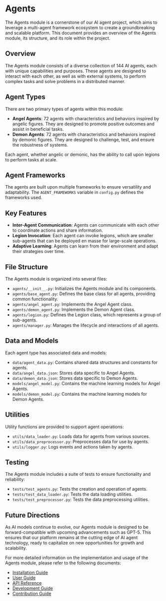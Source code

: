 # Agents

The Agents module is a cornerstone of our AI agent project, which aims to leverage a multi-agent framework ecosystem to create a groundbreaking and scalable platform. This document provides an overview of the Agents module, its structure, and its role within the project.

## Overview

The Agents module consists of a diverse collection of 144 AI agents, each with unique capabilities and purposes. These agents are designed to interact with each other, as well as with external systems, to perform complex tasks and solve problems in a distributed manner.

## Agent Types

There are two primary types of agents within this module:

- **Angel Agents**: 72 agents with characteristics and behaviors inspired by angelic figures. They are designed to promote positive outcomes and assist in beneficial tasks.
- **Demon Agents**: 72 agents with characteristics and behaviors inspired by demonic figures. They are designed to challenge, test, and ensure the robustness of systems.

Each agent, whether angelic or demonic, has the ability to call upon legions to perform tasks at scale.

## Agent Frameworks

The agents are built upon multiple frameworks to ensure versatility and adaptability. The `AGENT_FRAMEWORKS` variable in `config.py` defines the frameworks used.

## Key Features

- **Inter-Agent Communication**: Agents can communicate with each other to coordinate actions and share information.
- **Legion Invocation**: Each agent can invoke legions, which are smaller sub-agents that can be deployed en masse for large-scale operations.
- **Adaptive Learning**: Agents can learn from their environment and adapt their strategies over time.

## File Structure

The Agents module is organized into several files:

- `agents/__init__.py`: Initializes the Agents module and its components.
- `agents/base_agent.py`: Defines the base class for all agents, providing common functionality.
- `agents/angel_agent.py`: Implements the Angel Agent class.
- `agents/demon_agent.py`: Implements the Demon Agent class.
- `agents/legion.py`: Defines the Legion class, which represents a group of sub-agents.
- `agents/manager.py`: Manages the lifecycle and interactions of all agents.

## Data and Models

Each agent type has associated data and models:

- `data/agent_data.py`: Contains shared data structures and constants for agents.
- `data/angel_data.json`: Stores data specific to Angel Agents.
- `data/demon_data.json`: Stores data specific to Demon Agents.
- `models/angel_model.py`: Contains the machine learning models for Angel Agents.
- `models/demon_model.py`: Contains the machine learning models for Demon Agents.

## Utilities

Utility functions are provided to support agent operations:

- `utils/data_loader.py`: Loads data for agents from various sources.
- `utils/data_preprocessor.py`: Preprocesses data for use by agents.
- `utils/logger.py`: Logs events and actions taken by agents.

## Testing

The Agents module includes a suite of tests to ensure functionality and reliability:

- `tests/test_agents.py`: Tests the creation and operation of agents.
- `tests/test_data_loader.py`: Tests the data loading utilities.
- `tests/test_preprocessor.py`: Tests the data preprocessing utilities.

## Future Directions

As AI models continue to evolve, our Agents module is designed to be forward-compatible with upcoming advancements such as GPT-5. This ensures that our platform remains at the cutting edge of AI agent technology, ready to capitalize on new opportunities for growth and scalability.

For more detailed information on the implementation and usage of the Agents module, please refer to the following documents:

- [Installation Guide](installation_guide.md)
- [User Guide](user_guide.md)
- [API Reference](api_reference.md)
- [Development Guide](development_guide.md)
- [Contribution Guide](contribution_guide.md)